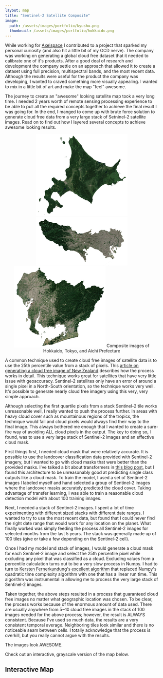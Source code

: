 ```yaml
---
layout: map
title: "Sentinel-2 Satellite Composite"
image:
  path: /assets/images/portfolio/kyushu.png
  thumbnail: /assets/images/portfolio/hokkaido.png
---
```


While working for [Axelspace](https://www.axelspace.com/) I contributed to a project that sparked my personal curiosity (and also hit a little bit of my OCD nerve). The company was working on generating a global cloud free dataset that it needed to calibrate one of it's products. After a good deal of research and development the company settle on an approach that allowed it to create a dataset using full precision, multispectral bands, and the most recent data. Although the results were useful for the product the company was developing, I wanted to craved something more visually appealing. I wanted to mix in a little bit of art and make the map "feel" awesome.

The journey to create an "awesome" looking satellite map took a very long time. I needed 2 years worth of remote sensing processing experience to be able to pull all the required concepts together to achieve the final result I was going for. In the end, I manged to come up with brute force solution to generate cloud free data from a very large stack of Setninel-2 satellite images. Read on to find out how I layered several concepts to achieve awesome looking results.

<p align="center">
  <img src="/assets/images/portfolio/hokkaido2.png" width="300"/>
  <img src="/assets/images/portfolio/tokyo.png" width="300"/>
  <img src="/assets/images/portfolio/aichi.png" width="300"/>
  Composite images of Hokkaido, Tokyo, and Aichi Prefecture
</p>

A common technique used to create cloud free images of satellite data is to use the 25th percentile value from a stack of pixels. This [article on generating a cloud free image of New Zealand](https://medium.com/sentinel-hub/how-to-create-cloudless-mosaics-37910a2b8fa8) describes how the process works in detail. This technique works great for satellites that have very little issue with geoaccuracy. Sentinel-2 satellites only have an error of around a single pixel in a North-South orientation, so the technique works very well. It's possible to generate nearly cloud free imagery using this very, very simple approach.

Although selecting the first quartile pixels from a stack Sentinel-2 tile works unreasonable well, I really wanted to push the process further. In areas with heavy cloud cover such as mountainous regions of the tropics, the technique would fail and cloud pixels would always find their way to the final image. This always bothered me enough that I wanted to create a sure-fire way of avoiding ALL cloud pixels in the output. The key to doing so, I found, was to use a very large stack of Sentinel-2 images and an effective cloud mask.

First things first, I needed cloud mask that were relatively accurate. It is possible to use the landcover classification data provided with Sentinel-2 imagery, but I wanted to go with cloud masks that were better than the provided masks. I've talked a bit about transformers in [this blog post](https://danielhoshizaki.com/2022/10/15/vision-transformers.html), but I found this architecture to be unreasonably good at predicting single class outputs like a cloud mask. To train the model, I used a set of Sentinel-2 images I labeled myself and hand selected a group of Sentinel-2 images where the landcover masks accurately predicted the cloud cover. Taking advantage of transfer learning, I was able to train a reasonable cloud detection model with about 100 training images.

Next, I needed a stack of Sentinel-2 images. I spent a lot of time experimenting with different sized stacks with different date ranges. I wanted to try to use the most recent data, but found that I could never find the right date range that would work for any location on the planet. What finally worked was simply feeding the process all Sentinel-2 images for selected months from the last 5 years. The stack was generally made up of 100 tiles (give or take a few depending on the Sentinel-2 cell).

Once I had my model and stack of images, I would generate a cloud mask for each Sentinel-2 image and select the 25th percentile pixel while excluding any pixel that was classified as a cloud. Excluding values from a percentile calculation turns out to be a very slow process in Numpy. I had to turn to [Kersten Fernerkundung's excellent algorithm](https://krstn.eu/np.nanpercentile()-there-has-to-be-a-faster-way/) that replaced Numpy's quadratic time complexity algorithm with one that has a linear run time. This algorithm was instrumental in allowing me to process the very large stack of Sentinel-2 images.

Taken together, the above steps resulted in a process that guaranteed cloud free images no matter what geographic location was chosen. To be clear, the process works because of the enormous amount of data used. There are usually anywhere from 5~10 cloud free images in the stack of 100 images needed for the above process; however, the result is ALWAYS consistent. Because I've used so much data, the results are a very consistent temporal average. Neighboring tiles look similar and there is no noticeable seam between cells. I totally acknowledge that the process is overkill, but you really cannot argue with the results. 

The images look AWESOME.

Check out an interactive, grayscale version of the map below. 

## Interactive Map